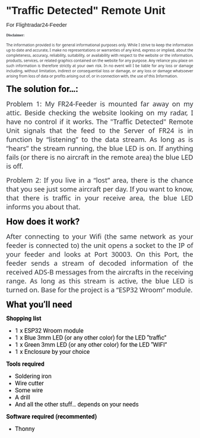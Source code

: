 <p><span style="font-size:11pt"><span style="font-family:&quot;Gill Sans MT&quot;,sans-serif"><strong><span style="font-size:22.0pt">&quot;Traffic Detected&quot; Remote Unit</span></strong></span></span></p>

<p><span style="font-size:11pt"><span style="font-family:&quot;Gill Sans MT&quot;,sans-serif">For Flightradar24-Feeder</span></span></p>

<p><span style="font-size:10px"><span style="background-color:white"><span style="font-family:&quot;Gill Sans MT&quot;,sans-serif"><strong><span style="font-family:Poppins"><span style="color:#2c2f34">Disclaimer: </span></span></strong></span></span></span></p>

<p style="text-align:justify"><span style="font-size:10px"><span style="background-color:white"><span style="font-family:&quot;Gill Sans MT&quot;,sans-serif"><span style="font-family:&quot;Segoe UI&quot;,sans-serif"><span style="color:#2c2f34">The information provided&nbsp;is for general informational purposes only. While I strive to keep the information up to date and accurate, I make no representations or warranties of any kind, express or implied, about the completeness, accuracy, reliability, suitability, or availability with respect to the website or the information, products, services, or related graphics contained on the website for any purpose. Any reliance you place on such information is therefore strictly at your own risk. In no event will I be liable for any loss or damage including, without limitation, indirect or consequential loss or damage, or any loss or damage whatsoever arising from loss of data or profits arising out of, or in connection with, the use of this Information.</span></span></span></span></span></p>

<p><span style="font-size:11pt"><span style="font-family:&quot;Gill Sans MT&quot;,sans-serif"><strong><span style="font-size:18.0pt"><span style="font-family:Roboto"><span style="color:black">The solution for&hellip;:</span></span></span></strong></span></span></p>

<p style="text-align:justify"><span style="font-size:11pt"><span style="background-color:white"><span style="font-family:&quot;Gill Sans MT&quot;,sans-serif"><span style="font-size:13.5pt"><span style="font-family:&quot;Segoe UI&quot;,sans-serif"><span style="color:#2c2f34">Problem 1: My FR24-Feeder is mounted far away on my attic. Beside checking the website looking on my radar, I have no control if it works. The &quot;Traffic Detected&quot; Remote Unit signals that the feed to the Server of FR24 is in function by &ldquo;listening&rdquo; to the data stream. As long as is &ldquo;hears&rdquo; the stream running, the blue LED is on. If anything fails (or there is no aircraft in the remote area) the blue LED is off.</span></span></span></span></span></span></p>

<p style="text-align:justify"><span style="font-size:11pt"><span style="background-color:white"><span style="font-family:&quot;Gill Sans MT&quot;,sans-serif"><span style="font-size:13.5pt"><span style="font-family:&quot;Segoe UI&quot;,sans-serif"><span style="color:#2c2f34">Problem 2: If you live in a &ldquo;lost&rdquo; area, there is the chance that you see just some aircraft per day. If you want to know, that there is traffic in your receive area, the blue LED informs you about that.</span></span></span></span></span></span></p>

<p><span style="background-color:white"><span style="font-size:11pt"><span style="background-color:white"><span style="font-family:&quot;Gill Sans MT&quot;,sans-serif"><strong><span style="font-size:18.0pt"><span style="font-family:Roboto"><span style="color:black">How does it work?</span></span></span></strong></span></span></span></span></p>

<p style="text-align:justify"><span style="font-size:11pt"><span style="background-color:white"><span style="font-family:&quot;Gill Sans MT&quot;,sans-serif"><span style="font-size:13.5pt"><span style="font-family:&quot;Segoe UI&quot;,sans-serif"><span style="color:#2c2f34">After connecting to your Wifi (the same network as your feeder is connected to) the unit opens a socket to the IP of your feeder and looks at Port 30003. On this Port, the feeder sends a stream of decoded information of the received ADS-B messages from the aircrafts in the receiving range. As long as this stream is active, the blue LED is turned on. Base for the project is a &ldquo;ESP32 Wroom&rdquo; module.</span></span></span></span></span></span></p>

<p><span style="background-color:white"><span style="font-size:11pt"><span style="background-color:white"><span style="font-family:&quot;Gill Sans MT&quot;,sans-serif"><strong><span style="font-size:18.0pt"><span style="font-family:Roboto"><span style="color:black">What you&rsquo;ll need</span></span></span></strong></span></span></span></span></p>

<p><span style="background-color:white"><span style="font-size:11pt"><span style="background-color:white"><span style="font-family:&quot;Gill Sans MT&quot;,sans-serif"><strong><span style="font-size:12.0pt"><span style="font-family:Roboto"><span style="color:black">Shopping list</span></span></span></strong></span></span></span></span></p>

<ul>
	<li><span style="background-color:white"><span style="font-size:11pt"><span style="background-color:white"><span style="font-family:&quot;Gill Sans MT&quot;,sans-serif"><span style="font-size:12.0pt"><span style="font-family:Roboto"><span style="color:black">1 x ESP32 Wroom module</span></span></span></span></span></span></span></li>
	<li><span style="background-color:white"><span style="font-size:11pt"><span style="background-color:white"><span style="font-family:&quot;Gill Sans MT&quot;,sans-serif"><span style="font-size:12.0pt"><span style="font-family:Roboto"><span style="color:black">1 x Blue 3mm LED (or any other color) for the LED &ldquo;traffic&rdquo;</span></span></span></span></span></span></span></li>
	<li><span style="background-color:white"><span style="font-size:11pt"><span style="background-color:white"><span style="font-family:&quot;Gill Sans MT&quot;,sans-serif"><span style="font-size:12.0pt"><span style="font-family:Roboto"><span style="color:black">1 x Green 3mm LED (or any other color) for the LED &ldquo;WIFI&rdquo;</span></span></span></span></span></span></span></li>
	<li><span style="background-color:white"><span style="font-size:11pt"><span style="background-color:white"><span style="font-family:&quot;Gill Sans MT&quot;,sans-serif"><span style="font-size:12.0pt"><span style="font-family:Roboto"><span style="color:black">1 x Enclosure by your choice</span></span></span></span></span></span></span></li>
</ul>

<p><span style="background-color:white"><span style="font-size:11pt"><span style="background-color:white"><span style="font-family:&quot;Gill Sans MT&quot;,sans-serif"><strong><span style="font-size:12.0pt"><span style="font-family:Roboto"><span style="color:black">Tools required</span></span></span></strong></span></span></span></span></p>

<ul>
	<li><span style="background-color:white"><span style="font-size:11pt"><span style="background-color:white"><span style="font-family:&quot;Gill Sans MT&quot;,sans-serif"><span style="font-size:12.0pt"><span style="font-family:Roboto"><span style="color:black">Soldering iron</span></span></span></span></span></span></span></li>
	<li><span style="background-color:white"><span style="font-size:11pt"><span style="background-color:white"><span style="font-family:&quot;Gill Sans MT&quot;,sans-serif"><span style="font-size:12.0pt"><span style="font-family:Roboto"><span style="color:black">Wire cutter</span></span></span></span></span></span></span></li>
	<li><span style="background-color:white"><span style="font-size:11pt"><span style="background-color:white"><span style="font-family:&quot;Gill Sans MT&quot;,sans-serif"><span style="font-size:12.0pt"><span style="font-family:Roboto"><span style="color:black">Some wire</span></span></span></span></span></span></span></li>
	<li><span style="background-color:white"><span style="font-size:11pt"><span style="background-color:white"><span style="font-family:&quot;Gill Sans MT&quot;,sans-serif"><span style="font-size:12.0pt"><span style="font-family:Roboto"><span style="color:black">A drill</span></span></span></span></span></span></span></li>
	<li><span style="background-color:white"><span style="font-size:11pt"><span style="background-color:white"><span style="font-family:&quot;Gill Sans MT&quot;,sans-serif"><span style="font-size:12.0pt"><span style="font-family:Roboto"><span style="color:black">And all the other stuff&hellip; depends on your needs</span></span></span></span></span></span></span></li>
</ul>

<p><span style="background-color:white"><span style="font-size:11pt"><span style="background-color:white"><span style="font-family:&quot;Gill Sans MT&quot;,sans-serif"><strong><span style="font-size:12.0pt"><span style="font-family:Roboto"><span style="color:black">Software required (recommented)</span></span></span></strong></span></span></span></span></p>

<ul>
	<li><span style="font-size:11pt"><span style="font-family:&quot;Gill Sans MT&quot;,sans-serif"><span style="font-size:12.0pt"><span style="font-family:Roboto"><span style="color:black">Thonny</span></span></span></span></span></li>
</ul>

<p>&nbsp;</p>

<p style="text-align:justify">&nbsp;</p>

<p>&nbsp;</p>
